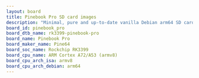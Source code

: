```yaml
---
layout: board
title: Pinebook Pro SD card images
description: "Minimal, pure and up-to-date vanilla Debian arm64 SD card images for Pinebook Pro by Pine64, SoC: Rockchip RK3399, CPU ISA: armv8"
board_id: pinebook_pro
board_dtb_name: rk3399-pinebook-pro
board_name: Pinebook Pro
board_maker_name: Pine64
board_soc_name: Rockchip RK3399
board_cpu_name: ARM Cortex A72/A53 (armv8)
board_cpu_arch_isa: armv8
board_cpu_arch_debian: arm64
---
```

